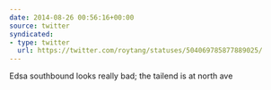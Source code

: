 ```yaml
---
date: 2014-08-26 00:56:16+00:00
source: twitter
syndicated:
- type: twitter
  url: https://twitter.com/roytang/statuses/504069785877889025/
---
```


Edsa southbound looks really bad; the tailend is at north ave